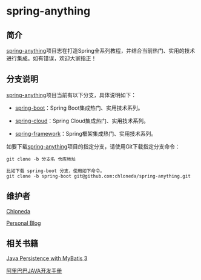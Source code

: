 # spring-anything

## 简介

[spring-anything](https://github.com/chloneda/spring-anything)项目志在打造Spring全系列教程，并结合当前热门、实用的技术进行集成。如有错误，欢迎大家指正！


## 分支说明

[spring-anything](https://github.com/chloneda/spring-anything)项目当前有以下分支，具体说明如下：

- [spring-boot](https://github.com/chloneda/spring-anything/tree/spring-boot)：Spring Boot集成热门、实用技术系列。

- [spring-cloud](https://github.com/chloneda/spring-anything/tree/spring-cloud)：Spring Cloud集成热门、实用技术系列。

- [spring-framework](https://github.com/chloneda/spring-anything/tree/spring-framework)：Spring框架集成热门、实用技术系列。

如要下载[spring-anything](https://github.com/chloneda/spring-anything)项目的指定分支，请使用Git下载指定分支命令：

```
git clone -b 分支名 仓库地址

比如下载 spring-boot 分支，使用如下命令。
git clone -b spring-boot git@github.com:chloneda/spring-anything.git
```

## 维护者
[Chloneda](https://github.com/chloneda/)

[Personal Blog](https://chloneda.github.io/)


## 相关书籍

[Java Persistence with MyBatis 3](https://github.com/chloneda/magic-spring-boot/blob/master/resources/Java%20Persistence%20with%20MyBatis%203.pdf)

[阿里巴巴JAVA开发手册](https://github.com/chloneda/magic-spring-boot/blob/master/resources/%E9%98%BF%E9%87%8C%E5%B7%B4%E5%B7%B4JAVA%E5%BC%80%E5%8F%91%E6%89%8B%E5%86%8C.pdf)


